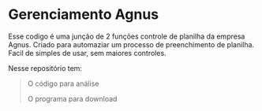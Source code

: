# Gerenciamento Agnus

Esse codigo é uma junção de 2 funções controle de planilha da empresa Agnus.
Criado para automaziar um processo de preenchimento de planilha. 
Facil de simples de usar, sem maiores controles.

Nesse repositório tem: 
> O código para análise
> 
> O programa para download
